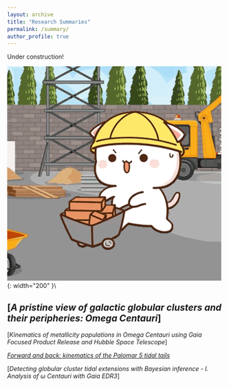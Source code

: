 ```yaml
---
layout: archive
title: "Research Summaries"
permalink: /summary/
author_profile: true
---
```

Under construction!

 ![Distant structures expected based on accretion event orbits](/assets/images/peach-cat-construction-worker.gif){: width="200" }\

## [*A pristine view of galactic globular clusters and their peripheries: Omega Centauri*]

[*Kinematics of metallicity populations in Omega Centauri using Gaia Focused Product Release and Hubble Space Telescope*]

[*Forward and back: kinematics of the Palomar 5 tidal tails*](https://ui.adsabs.harvard.edu/abs/2022MNRAS.512..315K/abstract)

[*Detecting globular cluster tidal extensions with Bayesian inference - I. Analysis of ω Centauri with Gaia EDR3*]

